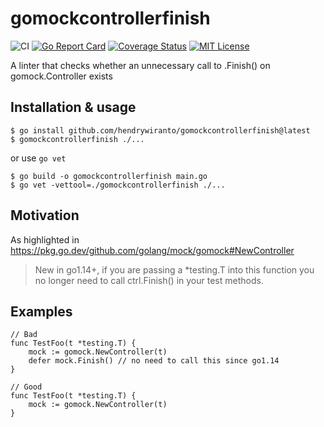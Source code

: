 # gomockcontrollerfinish

![CI](https://github.com/hendrywiranto/gomockcontrollerfinish/workflows/CI/badge.svg)
[![Go Report Card](https://goreportcard.com/badge/github.com/hendrywiranto/gomockcontrollerfinish)](https://goreportcard.com/report/github.com/hendrywiranto/gomockcontrollerfinish)
[![Coverage Status](https://coveralls.io/repos/github/hendrywiranto/gomockcontrollerfinish/badge.svg?branch=main)](https://coveralls.io/github/hendrywiranto/gomockcontrollerfinish?branch=main)
[![MIT License](http://img.shields.io/badge/license-MIT-blue.svg?style=flat)](LICENSE)

A linter that checks whether an unnecessary call to .Finish() on gomock.Controller exists

## Installation & usage

```
$ go install github.com/hendrywiranto/gomockcontrollerfinish@latest
$ gomockcontrollerfinish ./...
```

or use `go vet`
```
$ go build -o gomockcontrollerfinish main.go
$ go vet -vettool=./gomockcontrollerfinish ./...
```

## Motivation
As highlighted in https://pkg.go.dev/github.com/golang/mock/gomock#NewController

>New in go1.14+, if you are passing a *testing.T into this function you no longer need to call ctrl.Finish() in your test methods.  

## Examples
```
// Bad
func TestFoo(t *testing.T) {
	mock := gomock.NewController(t)
	defer mock.Finish() // no need to call this since go1.14
}

// Good
func TestFoo(t *testing.T) {
	mock := gomock.NewController(t)	
}
```
